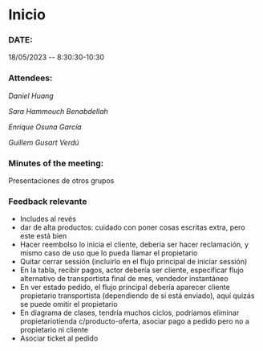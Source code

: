 # Inicio

### DATE:

18/05/2023 -- 8:30:30-10:30

### Attendees:

_Daniel Huang_

_Sara Hammouch Benabdellah_

_Enrique Osuna García_

_Guillem Gusart Verdú_

### Minutes of the meeting:

Presentaciones de otros grupos

### Feedback relevante

- Includes al revés
- dar de alta productos: cuidado con poner cosas escritas extra, pero este está bien
- Hacer reembolso lo inicia el cliente, deberia ser hacer reclamación, y mismo caso de uso que lo pueda llamar el propietario
- Quitar cerrar sessión (incluirlo en el flujo principal de iniciar sessión)
- En la tabla, recibir pagos, actor debería ser cliente, especificar flujo alternativo de transportista final de mes, vendedor instantáneo
- En ver estado pedido, el flujo principal debería aparecer cliente propietario transportista (dependiendo de si está enviado), aquí quizás se puede omitir el propietario
- En diagrama de clases, tendría muchos ciclos, podríamos eliminar propietariotienda c/producto-oferta, asociar pago a pedido pero no a propietario ni cliente
- Asociar ticket al pedido
